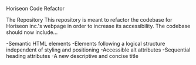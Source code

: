 Horiseon Code Refactor

The Repository
This repository is meant to refactor the codebase for Horiseon inc.'s webpage in order to increase its accessibility.
The codebase should now include...

-Semantic HTML elements
-Elements following a logical structure independent of styling and positioning
-Accessible alt attributes
-Sequential heading attributes
-A new descriptive and concise title

